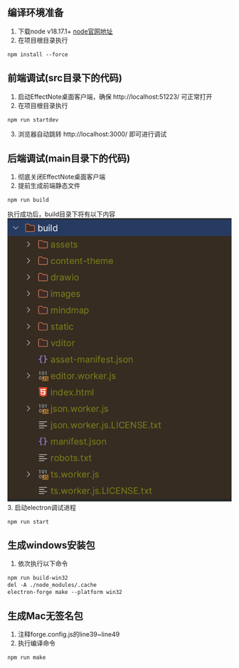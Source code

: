 ## 编译环境准备
1. 下载node v18.17.1+ [node官网地址](https://nodejs.org/en)
2. 在项目根目录执行
```
npm install --force
```

## 前端调试(src目录下的代码)
1. 启动EffectNote桌面客户端，确保 http://localhost:51223/ 可正常打开
2. 在项目根目录执行
```
npm run startdev
```
3. 浏览器自动跳转 http://localhost:3000/ 即可进行调试

## 后端调试(main目录下的代码)
1. 彻底关闭EffectNote桌面客户端
2. 提前生成前端静态文件
```
npm run build
```
执行成功后，build目录下将有以下内容
![](./docs/build_file_tree.png)
3. 启动electron调试进程
```
npm run start
```
## 生成windows安装包
1. 依次执行以下命令
```
npm run build-win32
del -A ./node_modules/.cache
electron-forge make --platform win32
```

## 生成Mac无签名包
1. 注释forge.config.js的line39~line49
2. 执行编译命令
```
npm run make
```

